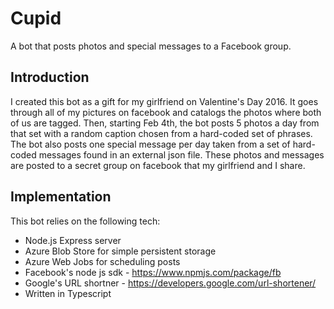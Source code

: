 # Cupid

A bot that posts photos and special messages to a Facebook group. 

## Introduction
I created this bot as a gift for my girlfriend on Valentine's Day 2016. It goes through all of my pictures on facebook and catalogs the photos where both of us are tagged. Then, starting Feb 4th, the bot posts 5 photos a day from that set with a random caption chosen from a hard-coded set of phrases. The bot also posts one special message per day taken from a set of hard-coded messages found in an external json file. These photos and messages are posted to a secret group on facebook that my girlfriend and I share.

## Implementation
This bot relies on the following tech:
- Node.js Express server
- Azure Blob Store for simple persistent storage
- Azure Web Jobs for scheduling posts
- Facebook's node js sdk - https://www.npmjs.com/package/fb
- Google's URL shortner - https://developers.google.com/url-shortener/
- Written in Typescript
